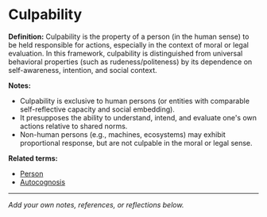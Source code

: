# Culpability

**Definition:**
Culpability is the property of a person (in the human sense) to be held responsible for actions, especially in the context of moral or legal evaluation. In this framework, culpability is distinguished from universal behavioral properties (such as rudeness/politeness) by its dependence on self-awareness, intention, and social context.

**Notes:**
- Culpability is exclusive to human persons (or entities with comparable self-reflective capacity and social embedding).
- It presupposes the ability to understand, intend, and evaluate one's own actions relative to shared norms.
- Non-human persons (e.g., machines, ecosystems) may exhibit proportional response, but are not culpable in the moral or legal sense.

**Related terms:**
- [Person](person.md)
- [Autocognosis](autocognosis.md)

---
*Add your own notes, references, or reflections below.*
